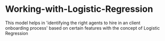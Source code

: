# Working-with-Logistic-Regression
This model helps in 'identifying the right agents to hire in an client onboarding process' based on certain features with the concept of Logistic Regression
